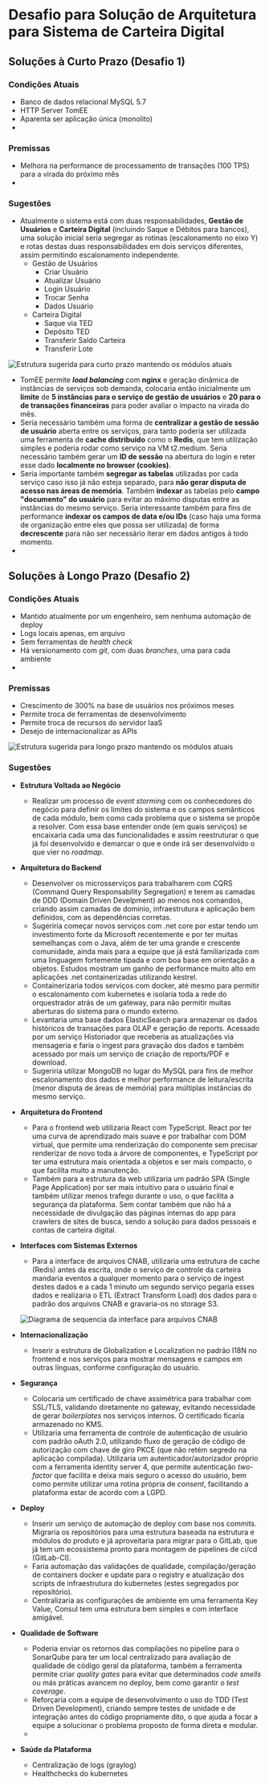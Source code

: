 # Desafio para Solução de Arquitetura para Sistema de Carteira Digital



## Soluções à Curto Prazo (Desafio 1)

### Condições Atuais

- Banco de dados relacional MySQL 5.7
- HTTP Server TomEE
- Aparenta ser aplicação única (monolito)
- 

### Premissas

- Melhora na performance de processamento de transações (100 TPS) para a virada do próximo mês
- 

### Sugestões

- Atualmente o sistema está com duas responsabilidades, **Gestão de Usuários** e **Carteira Digital** (incluindo Saque e Débitos para bancos), uma solução inicial seria segregar as rotinas (escalonamento no eixo Y) e rotas destas duas responsabilidades em dois serviços diferentes, assim permitindo escalonamento independente.
  - Gestão de Usuários
    - Criar Usuário
    - Atualizar Usuário
    - Login Usuário
    - Trocar Senha
    - Dados Usuário
  - Carteira Digital
    - Saque via TED
    - Depósito TED
    - Transferir Saldo Carteira
    - Transferir Lote



![Estrutura sugerida para curto prazo mantendo os módulos atuais](DigitalWalletBeforeDFD.png)



- TomEE permite ***load balancing*** com **nginx** e geração dinâmica de instâncias de serviços sob demanda, colocaria então inicialmente um **limite** de **5 instâncias para o serviço de gestão de usuários** e **20 para o de transações financeiras** para poder avaliar o impacto na virada do mês.
- Seria necessário também uma forma de **centralizar a gestão de sessão de usuário** aberta entre os serviços, para tanto poderia ser utilizada uma ferramenta de **cache distribuído** como o **Redis**, que tem utilização simples e poderia rodar como serviço na VM t2.medium. Seria necessário também gerar um **ID de sessão** na abertura do login e reter esse dado **localmente no browser (cookies)**.
- Seria importante também **segregar as tabelas** utilizadas por cada serviço caso isso já não esteja separado, para **não gerar disputa de acesso nas áreas de memória**. Também **indexar** as tabelas pelo **campo "documento" do usuário** para evitar ao máximo disputas entre as instâncias do mesmo serviço. Seria interessante também para fins de performance **indexar os campos de data e/ou IDs** (caso haja uma forma de organização entre eles que possa ser utilizada) de forma **decrescente** para não ser necessário iterar em dados antigos à todo momento.
- 

## Soluções à Longo Prazo (Desafio 2)

### Condições Atuais

- Mantido atualmente por um engenheiro, sem nenhuma automação de deploy
- Logs locais apenas, em arquivo
- Sem ferramentas de *health check*
- Há versionamento com *git*, com duas *branches*, uma para cada ambiente
- 

### Premissas

- Crescimento de 300% na base de usuários nos próximos meses
- Permite troca de ferramentas de desenvolvimento
- Permite troca de recursos do servidor IaaS
- Desejo de internacionalizar as APIs



![Estrutura sugerida para longo prazo mantendo os módulos atuais](DigitalWalletAfterDFD.png)



### Sugestões

- **Estrutura Voltada ao Negócio**

  - Realizar um processo de *event storming* com os conhecedores do negócio para definir os limites do sistema e os campos semânticos de cada módulo, bem como cada problema que o sistema se propõe a resolver. Com essa base entender onde (em quais serviços) se encaixaria cada uma das funcionalidades e assim reestruturar o que já foi desenvolvido e demarcar o que e onde irá ser desenvolvido o que vier no *roadmap*.

- **Arquitetura do Backend**

  - Desenvolver os microsserviços para trabalharem com CQRS (Command Query Responsability Segregation) e terem as camadas de DDD (Domain Driven Develpment) ao menos nos comandos, criando assim camadas de dominio, infraestrutura e aplicação bem definidos, com as dependências corretas.
  - Sugeriria começar novos serviços com .net core por estar tendo um investimento forte da Microsoft recentemente e por ter muitas semelhanças com o Java, além de ter uma grande e crescente comunidade, ainda mais para a equipe que já está familiarizada com uma linguagem fortemente tipada e com boa base em orientação a objetos. Estudos mostram um ganho de performance muito alto em aplicações .net containerizadas utilizando kestrel.
  - Containerizaria todos serviços com docker, até mesmo para permitir o escalonamento com kubernetes e isolaria toda a rede do orquestrador atrás de um gateway, para não permitir muitas aberturas do sistema para o mundo externo.
  - Levantaria uma base dados ElasticSearch para armazenar os dados históricos de transações para OLAP e geração de reports. Acessado por um serviço Historiador que receberia as atualizações via mensageria e faria o ingest para gravação dos dados e também acessado por mais um serviço de criação de reports/PDF e download.
  - Sugeriria utilizar MongoDB no lugar do MySQL para fins de melhor escalonamento dos dados e melhor performance de leitura/escrita (menor disputa de áreas de memória) para múltiplas instâncias do mesmo serviço.

- **Arquitetura do Frontend**

  - Para o frontend web utilizaria React com TypeScript. React por ter uma curva de aprendizado mais suave e por trabalhar com DOM virtual, que permite uma renderização do componente sem precisar renderizar de novo toda a árvore de componentes, e TypeScript por ter uma estrutura mais orientada a objetos e ser mais compacto, o que facilita muito a manutenção.
  - Também para a estrutura da web utilizaria um padrão SPA (Single Page Application) por ser mais intuitivo para o usuário final e também utilizar menos trafego durante o uso, o que facilita a segurança da plataforma. Sem contar também que não há a necessidade de divulgação das páginas internas do app para crawlers de sites de busca, sendo a solução para dados pessoais e contas de carteira digital.

- **Interfaces com Sistemas Externos**

  - Para a interface de arquivos CNAB, utilizaria uma estrutura de cache (Redis) antes da escrita, onde o serviço de controle da carteira mandaria eventos a qualquer momento para o serviço de ingest destes dados e a cada 1 minuto um segundo serviço pegaria esses dados e realizaria o ETL (Extract Transform Load) dos dados para o padrão dos arquivos CNAB e gravaria-os no storage S3.

    

  ![Diagrama de sequencia da interface para arquivos CNAB](InterfaceSD.png)

- **Internacionalização**

  - Inserir a estrutura de Globalization e Localization no padrão I18N no frontend e nos serviços para mostrar mensagens e campos em outras línguas, conforme configuração do usuário.

- **Segurança**

  - Colocaria um certificado de chave assimétrica para trabalhar com SSL/TLS, validando diretamente no gateway, evitando necessidade de gerar *boilerplates* nos serviços internos. O certificado ficaria armazenado no KMS.
  - Utilizaria uma ferramenta de controle de autenticação de usuário com padrão oAuth 2.0, utilizando fluxo de geração de código de autorização com chave de giro PKCE (que não retém segredo na aplicação compilada). Utilizaria um autenticador/autorizador próprio com a ferramenta identity server 4, que permite autenticação *two-factor* que facilita e deixa mais seguro o acesso do usuário, bem como permite utilizar uma rotina própria de *consent*, facilitando a plataforma estar de acordo com a LGPD.

- **Deploy**

  - Inserir um serviço de automação de deploy com base nos commits. Migraria os repositórios para uma estrutura baseada na estrutura e módulos do produto e já aproveitaria para migrar para o GitLab, que já tem um ecossistema pronto para montagem de pipelines de ci/cd (GitLab-CI). 
  - Faria automação das validações de qualidade, compilação/geração de containers docker e update para o registry e atualização dos scripts de infraestrutura do kubernetes (estes segregados por repositório).
  - Centralizaria as configurações de ambiente em uma ferramenta Key Value, Consul tem uma estrutura bem simples e com interface amigável.

- **Qualidade de Software**

  - Poderia enviar os retornos das compilações no pipeline para o SonarQube para ter um local centralizado para avaliação de qualidade de código geral da plataforma, também a ferramenta permite criar *quality gates* para evitar que determinados *code smells* ou más práticas avancem no deploy, bem como garantir o *test coverage*. 
  - Reforçaria com a equipe de desenvolvimento o uso do TDD (Test Driven Development), criando sempre testes de unidade e de integração antes do código propriamente dito, o que ajuda a focar a equipe a solucionar o problema proposto de forma direta e modular.
  - 

- **Saúde da Plataforma**

  - Centralização de logs (graylog)
  - Healthchecks do kubernetes

